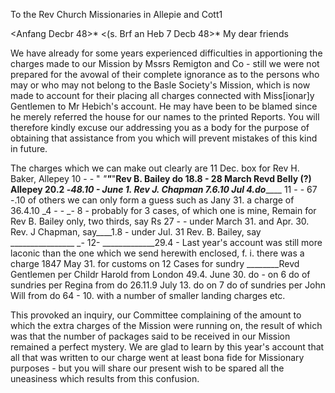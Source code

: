 To the Rev Church Missionaries in Allepie and Cott1

 <Anfang Decbr 48>*
 <(s. Brf an Heb 7 Decb 48>*
My dear friends

We have already for some years experienced difficulties in apportioning the charges made to our Mission by Mssrs Remigton and Co - still we were not prepared for the avowal of their complete ignorance as to the persons who may or who may not belong to the Basle Society's Mission, which is now made to account for their placing all charges connected with Miss[ionar]y Gentlemen to Mr Hebich's account. He may have been to be blamed since he merely referred the house for our names to the printed Reports. You will therefore kindly excuse our addressing you as a body for the purpose of obtaining that assistance from you which will prevent mistakes of this kind in future.

The charges which we can make out clearly are
11 Dec. box for Rev H. Baker, Allepey 10 - -
 " _"____"___"__Rev B. Bailey do 18.8 -
28 March Revd Belly (?) Allepey 20.2 -___48.10 -
June 1. Rev J. Chapman _7.6.10
Jul 4._____do_______________ 11 - -
 67 -.10
of others we can only form a guess
such as Jany 31. a charge of 36.4.10
 _4 - -
 _- 8 -
probably for 3 cases, of which one is mine,
Remain for Rev B. Bailey only, two thirds, say Rs 27 - -
under March 31. and Apr. 30. Rev. J Chapman, say____1.8 -
under Jul. 31 Rev. B. Bailey, say ________________ _- 12-
 _____________29.4 -
Last year's account was still more laconic than the one which we send herewith enclosed, f. i. there was a charge
1847 May 31. for customs on 12 Cases for sundry
________Revd Gentlemen per Childr Harold from London 49.4.
June 30. do - on 6 do of sundries per Regina from do 26.11.9 July 13. do on 7 do of sundries per John Will from do 64 - 10. with a number of smaller landing charges etc.

This provoked an inquiry, our Committee complaining of the amount to which the extra charges of the Mission were running on, the result of which was that the number of packages said to be received in our Mission remained a perfect mystery. We are glad to learn by this year's account that all that was written to our charge went at least bona fide for Missionary purposes - but you will share our present wish to be spared all the uneasiness which results from this confusion.

